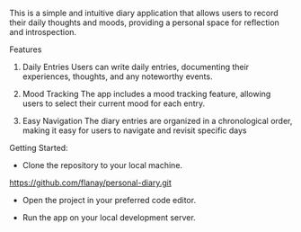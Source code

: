 This is a simple and intuitive diary application that allows users to record their daily thoughts and moods, providing a personal space for reflection and introspection.

Features
1. Daily Entries
Users can write daily entries, documenting their experiences, thoughts, and any noteworthy events.

2. Mood Tracking
The app includes a mood tracking feature, allowing users to select their current mood for each entry. 

3. Easy Navigation
The diary entries are organized in a chronological order, making it easy for users to navigate and revisit specific days

Getting Started:

- Clone the repository to your local machine. 

https://github.com/flanay/personal-diary.git  
 
- Open the project in your preferred code editor. 

- Run the app on your local development server. 
